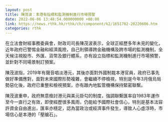 ```yaml
---
layout: post
title: 陳茂波：本港有指標和監測機制進行市場預警
date: 2022-06-06 13:48:54.000000000 +08:00
link: https://news.rthk.hk/rthk/ch/component/k2/1651782-20220606.htm
categories: rthk
---
```


在立法會財經事務委員會，財政司司長陳茂波表示，全球正經歷多年未見的變化，近年政府已警惕金融和經濟風險，自己則領導跨金融機構及跨市場的監測機制，全天候注視股市、外匯、貨幣及銀行體系，亦有設立指標和監測機制進行市場預警，並針對不同場景制訂預案。

陳茂波指，2019年有聲音唱淡港元，其後亦面對外國制裁本港官員，政府已事先做好準備應對，面對未來國際形勢複雜，會繼續不停檢視，特別是今年3月俄烏局勢惡化後，政府已重整和檢視預案，亦有跟內地監管機構保持緊密聯繫。

陳茂波重申，政府無意檢討港元與美元掛勾的制度，強調聯繫匯率自1983年運作至今一直行之有效，即使經歷很多風雨，仍能給予國際社會信心，特別是基本法容許資金自由進出，匯率亦穩定，認為當政治或經濟事件發生，導致人心虛浮時，市場信心是本港的「壓艙石」。
